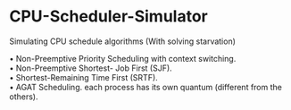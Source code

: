 # CPU-Scheduler-Simulator #
Simulating CPU schedule algorithms (With solving starvation)

• Non-Preemptive Priority Scheduling with context switching.                                                                                   
• Non-Preemptive Shortest- Job First (SJF).                                                                                                    
• Shortest-Remaining Time First (SRTF).                                                                                                        
• AGAT Scheduling. each process has its own quantum (different from the others).

